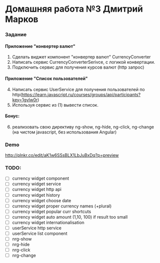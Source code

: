 # Домашняя работа №3 Дмитрий Марков

### Задание

#### Приложение "конвертер валют"

1. Сделать виджет компонент "конвертер валют" CurrencyConverter
2. Написать сервис CurrencyConverterSerivce, с логикой конвертации.
3. Подключить сервис для получения курсов валют (http запрос)

#### Приложение "Список пользователей"

4. Написать сервис UserService для получения пользователей по http(https://learn.javascript.ru/courses/groups/api/participants?key=1gvlw0r)
5. Используя сервис из (1) вывести список.

#### Бонус:
6. реализовать свою директиву ng-show, ng-hide, ng-click, ng-change (на чистом javascript, без использования Angular)

### Demo
http://plnkr.co/edit/aK1w6SSsBLX1LbJuBxDq?p=preview

### TODO:
- [ ] currency widget component
- [ ] currency widget service
- [ ] currency widget http api
- [ ] currency widget history
- [ ] currency widget choose date
- [ ] currency widget proper currency names (+plural)
- [ ] currency widget popular curr shortcuts
- [ ] currency widget auto amount (1,10, 100) if result too small
- [ ] currency widget internationalisation
- [ ] userService http service
- [ ] userService list component
- [ ] nrg-show
- [ ] nrg-hide
- [ ] nrg-click
- [ ] nrg-change
